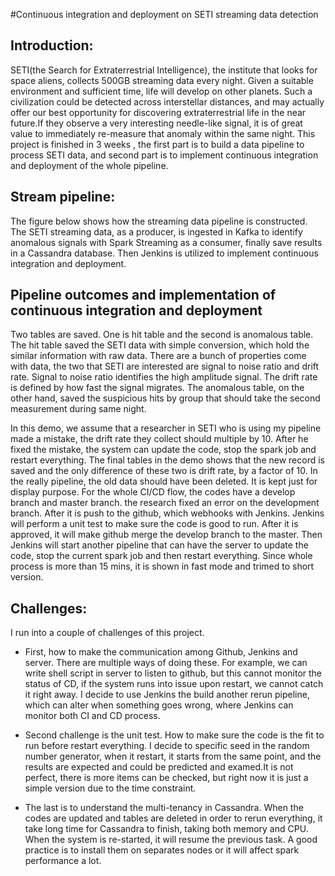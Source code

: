 #Continuous integration and deployment on SETI streaming data detection

## Introduction:
SETI(the Search for Extraterrestrial Intelligence), the institute that looks for space aliens, collects 500GB streaming data every night. Given a suitable environment and sufficient time, life will develop on other planets. Such a civilization could be detected across interstellar distances, and may actually offer our best opportunity for discovering extraterrestrial life in the near future.If they observe a very interesting needle-like signal, it is of great value to immediately re-measure that anomaly within the same night. This project is finished in 3 weeks , the first part is to build a data pipeline to process SETI data, and second part is to implement continuous integration and deployment of the whole pipeline.  

## Stream pipeline:
The figure below shows how the streaming data pipeline is constructed. The SETI streaming data, as a producer, is ingested in Kafka to identify anomalous signals with Spark Streaming as a consumer, finally save results in a Cassandra database. Then Jenkins is utilized to implement continuous integration and deployment.

## Pipeline outcomes and implementation of continuous integration and deployment 
Two tables are saved. One is hit table and the second is anomalous table. The hit table saved the SETI data with simple conversion, which hold the similar information with raw data. There are a bunch of properties come with data, the two that SETI are interested are signal to noise ratio and drift rate. Signal to noise ratio identifies the high amplitude signal. The drift rate is defined by how fast the signal migrates. The anomalous table, on the other hand, saved the suspicious hits by group that should take the second measurement  during same night.

In this demo, we assume that a researcher in SETI who is using my pipeline made a mistake, the drift rate they collect should multiple by 10. After he fixed the mistake, the system can update the code, stop the spark job and restart everything. The final tables in the demo shows that the new record is saved and the only difference of these two is drift rate, by a factor of 10. In the really pipeline, the old data should have been deleted. It is kept just for display purpose. For the whole CI/CD flow, the codes have a develop branch and master branch. the research fixed an error on the development branch. After it is push to the github, which webhooks with Jenkins. Jenkins will perform a unit test to make sure the code is good to run. After it is approved, it will make github merge the develop branch to the master. Then Jenkins will start another pipeline that can have the server to update the code, stop the current spark job and then restart everything.  Since whole process is more than 15 mins, it is shown in fast mode and trimed to short version. 


## Challenges:
I run into a couple of challenges of this project. 
* First, how to make the communication among Github, Jenkins and server. There are multiple ways of doing these. For example, we can write shell script in server to listen to github, but this cannot monitor the status of CD, if the system runs into issue upon restart, we cannot catch it right away. I decide to use Jenkins the build another rerun pipeline, which can alter when something goes wrong, where Jenkins can monitor both CI and CD process. 

* Second challenge is the unit test. How to make sure the code is the fit to run before restart everything. I decide to specific seed in the random number generator, when it restart, it starts from the same point, and the results are expected and could be predicted and examed.It is not perfect, there is more items can be checked, but right now it is just a simple version due to the time constraint.

* The last is to understand the multi-tenancy in Cassandra. When the codes are updated and tables are deleted in order to rerun everything, it take long time for Cassandra to finish, taking both memory and CPU. When the system is re-started, it will resume the previous task. A good practice is to install them on separates nodes or it will affect spark performance a lot. 
